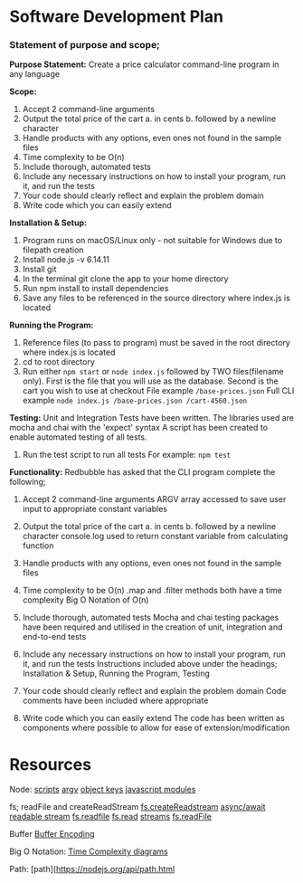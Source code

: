# Software Development Plan

### Statement of purpose and scope; 

**Purpose Statement:**
Create a price calculator command-line program in any language

**Scope:**
1. Accept 2 command-line arguments
2. Output the total price of the cart 
  a. in cents 
  b. followed by a newline character
3. Handle products with any options, even ones not found in the sample files
4. Time complexity to be O(n)
5. Include thorough, automated tests
6. Include any necessary instructions on how to install your program, run it, and run the tests
7. Your code should clearly reflect and explain the problem domain
8. Write code which you can easily extend

**Installation & Setup:**
1. Program runs on macOS/Linux only - not suitable for Windows due to filepath creation
2. Install node.js -v 6.14.11
3. Install git
4. In the terminal git clone the app to your home directory
5. Run npm install to install dependencies
6. Save any files to be referenced in the source directory where index.js is located 

**Running the Program:**
1. Reference files (to pass to program) must be saved in the root directory where index.js is located 
2. cd to root directory
2. Run either `npm start` or `node index.js` followed by TWO files(filename only). First is the file that you will use as the database. Second is the cart you wish to use at checkout
   File example `/base-prices.json`
   Full CLI example `node index.js /base-prices.json /cart-4560.json`

**Testing:**
Unit and Integration Tests have been written.
The libraries used are mocha and chai with the 'expect' syntax
A script has been created to enable automated testing of all tests. 
1. Run the test script to run all tests
  For example: `npm test`

**Functionality:**
Redbubble has asked that the CLI program complete the following;

1. Accept 2 command-line arguments
ARGV array accessed to save user input to appropriate constant variables

2. Output the total price of the cart 
  a. in cents 
  b. followed by a newline character
console.log used to return constant variable from calculating function

3. Handle products with any options, even ones not found in the sample files

4. Time complexity to be O(n)
.map and .filter methods both have a time complexity Big O Notation of O(n)

5. Include thorough, automated tests
Mocha and chai testing packages have been required and utilised in the creation of unit, integration and end-to-end tests

6. Include any necessary instructions on how to install your program, run it, and run the tests
Instructions included above under the headings; Installation & Setup, Running the Program, Testing

7. Your code should clearly reflect and explain the problem domain
Code comments have been included where appropriate

8. Write code which you can easily extend
The code has been written as components where possible to allow for ease of extension/modification

# Resources
Node:
[scripts](https://nodejs.dev/learn/run-nodejs-scripts-from-the-command-line)
[argv](https://nodejs.dev/learn/nodejs-accept-arguments-from-the-command-line)
[object keys](https://www.geeksforgeeks.org/object-keys-javascript/)
[javascript modules](https://developer.mozilla.org/en-US/docs/Web/JavaScript/Guide)

fs; readFile and createReadStream
[fs.createReadstream](https://nodejs.org/docs/latest/api/fs.html#fs_fs_createreadstream_path_options)
[async/await readable stream](https://2ality.com/2019/11/nodejs-streams-async-iteration.html)
[fs.readfile](https://nodejs.org/docs/latest/api/fs.html#fs_fs_readfile_path_options_callback)
[fs.read](https://betterprogramming.pub/a-memory-friendly-way-of-reading-files-in-node-js-a45ad0cc7bb6)
[streams](https://nodejs.dev/learn/nodejs-streams)
[fs.readFile](https://medium.com/@osiolabs/read-write-json-files-with-node-js-92d03cc82824)

Buffer
[Buffer Encoding](https://nodejs.org/api/buffer.html#buffer_buffers_and_character_encodings)

Big O Notation:
[Time Complexity diagrams](http://www.eenboekskast.nl/big-o-cheatsheet/)

Path:
[path](https://nodejs.org/api/path.html
